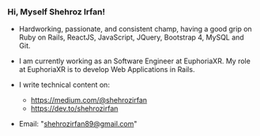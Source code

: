 ### Hi, Myself Shehroz Irfan!

- Hardworking, passionate, and consistent champ,  having a good grip on Ruby on Rails, ReactJS, JavaScript, JQuery, Bootstrap 4, MySQL and Git.

- I am currently working as an Software Engineer at EuphoriaXR. My role at EuphoriaXR is to develop Web Applications in Rails.

- I write technical content on:
  - https://medium.com/@shehrozirfan
  - https://dev.to/shehrozirfan

- Email: "shehrozirfan89@gmail.com"

<!---
ShehrozIrfan/ShehrozIrfan is a ✨ special ✨ repository because its `README.md` (this file) appears on your GitHub profile.
You can click the Preview link to take a look at your changes.
--->
